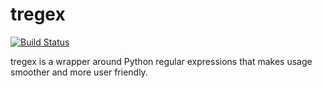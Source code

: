 # tregex
[![Build Status](https://travis-ci.org/tobiasli/tregex.svg?branch=master)](https://travis-ci.org/tobiasli/tregex)

tregex is a wrapper around Python regular expressions that makes usage smoother and more user friendly.
